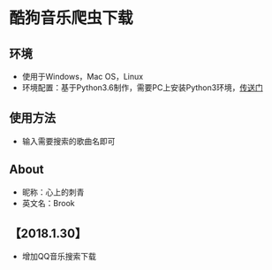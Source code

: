 酷狗音乐爬虫下载
===============
环境
---
* 使用于Windows，Mac OS，Linux
* 环境配置：基于Python3.6制作，需要PC上安装Python3环境，[传送门](https://www.python.org/ "获取Python环境安装包")

使用方法
---
* 输入需要搜索的歌曲名即可

About
---
* 昵称：心上的刺青
* 英文名：Brook

【2018.1.30】
---
* 增加QQ音乐搜索下载
